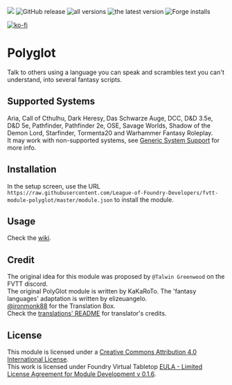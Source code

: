 ![](https://img.shields.io/badge/dynamic/json?url=https://raw.githubusercontent.com/League-of-Foundry-Developers/fvtt-module-polyglot/master/module.json&label=version&query=version&style=plasticcolor=success)
![GitHub release](https://img.shields.io/github/release-date/League-of-Foundry-Developers/fvtt-module-polyglot)
![all versions](https://img.shields.io/github/downloads/League-of-Foundry-Developers/fvtt-module-polyglot/total) 
![the latest version](https://img.shields.io/github/downloads/League-of-Foundry-Developers/fvtt-module-polyglot/latest/total) 
![Forge installs](https://img.shields.io/badge/dynamic/json?label=Forge%20Installs&query=package.installs&suffix=%25&url=https%3A%2F%2Fforge-vtt.com%2Fapi%2Fbazaar%2Fpackage%2Fpolyglot)

[![ko-fi](https://img.shields.io/badge/ko--fi-Support%20Me-red?style=flat-square&logo=ko-fi)](https://ko-fi.com/mclemente)

# Polyglot
Talk to others using a language you can speak and scrambles text you can't understand, into several fantasy scripts.

## Supported Systems
Aria, Call of Cthulhu, Dark Heresy, Das Schwarze Auge, DCC, D&D 3.5e, D&D 5e, Pathfinder, Pathfinder 2e, OSE, Savage Worlds, Shadow of the Demon Lord, Starfinder, Tormenta20 and Warhammer Fantasy Roleplay.  
It may work with non-supported systems, see [Generic System Support](https://github.com/League-of-Foundry-Developers/fvtt-module-polyglot/wiki/Generic-System-Support) for more info.

## Installation
In the setup screen, use the URL `https://raw.githubusercontent.com/League-of-Foundry-Developers/fvtt-module-polyglot/master/module.json` to install the module.

## Usage
Check the [wiki](https://github.com/League-of-Foundry-Developers/fvtt-module-polyglot/wiki).

## Credit
The original idea for this module was proposed by `@Talwin Greenwood` on the FVTT discord.  
The original PolyGlot module is written by KaKaRoTo. The 'fantasy languages' adaptation is written by elizeuangelo.  
[@ironmonk88](https://github.com/ironmonk88) for the Translation Box.  
Check the [translations' README](https://github.com/League-of-Foundry-Developers/fvtt-module-polyglot/blob/master/lang/README.md) for translator's credits.

## License
This module is licensed under a [Creative Commons Attribution 4.0 International License](http://creativecommons.org/licenses/by/4.0/).  
This work is licensed under Foundry Virtual Tabletop [EULA - Limited License Agreement for Module Development v 0.1.6](https://foundryvtt.com/article/license/).

